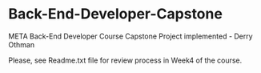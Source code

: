 # Back-End-Developer-Capstone
META Back-End Developer Course Capstone Project implemented - Derry Othman

Please, see Readme.txt file for review process in Week4 of the course.


